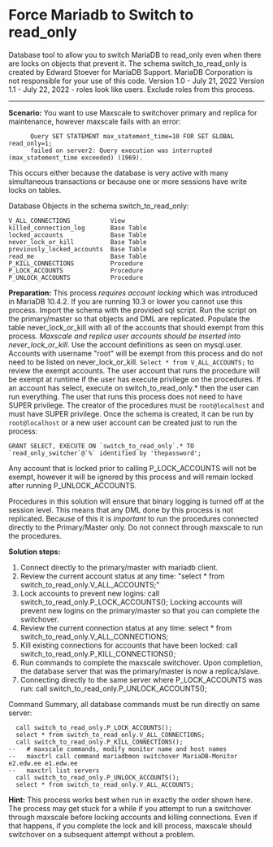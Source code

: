 # Force Mariadb to Switch to read_only
Database tool to allow you to switch MariaDB to read_only even when there are locks on objects that prevent it.
The schema switch_to_read_only is created by Edward Stoever for MariaDB Support.
MariaDB Corporation is not responsible for your use of this code.
Version 1.0 - July 21, 2022
Version 1.1 - July 22, 2022 - roles look like users. Exclude roles from this process.

---
**Scenario:** You want to use Maxscale to switchover primary and replica for maintenance,
however maxscale fails with an error:
```      [mariadbmon] Failed to enable read_only on server2:
      Query SET STATEMENT max_statement_time=10 FOR SET GLOBAL read_only=1;
      failed on server2: Query execution was interrupted (max_statement_time exceeded) (1969).
```

This occurs either because the database is very active with many simultaneous transactions
  or because one or more sessions have write locks on tables.

Database Objects in the schema switch_to_read_only:
```V_ALL_ACCOUNTS              View
V_ALL_CONNECTIONS           View
killed_connection_log       Base Table
locked_accounts             Base Table
never_lock_or_kill          Base Table
previously_locked_accounts  Base Table
read_me                     Base Table
P_KILL_CONNECTIONS          Procedure
P_LOCK_ACCOUNTS             Procedure
P_UNLOCK_ACCOUNTS           Procedure
```

**Preparation:**
   This process *requires account locking* which was introduced in MariaDB 10.4.2. If you are running 10.3 or lower you cannot use this process.
   Import the schema with the provided sql script. Run the script on the primary/master so that objects and DML are replicated.
   Populate the table never_lock_or_kill with all of the accounts that should exempt from this process.
   *Maxscale and replica user accounts should be inserted into never_lock_or_kill.* Use the account definitions as seen on mysql.user.
   Accounts with username "root" will be exempt from this process and do not need to be listed on never_lock_or_kill.
   `Select * from V_ALL_ACCOUNTS;` to review the exempt accounts.
   The user account that runs the procedure will be exempt at runtime if the user has execute privilege on the procedures.
   If an account has select, execute on switch_to_read_only.* then the user can run everything. The user that runs this process
   does not need to have SUPER privilege. The creator of the procedures must be `root@localhost` and must have SUPER privilege.
   Once the schema is created, it can be run by `root@localhost` or a new user account can be created just to run the process:
```
GRANT SELECT, EXECUTE ON `switch_to_read_only`.* TO `read_only_switcher`@`%` identified by 'thepassword';
```
Any account that is locked prior to calling P_LOCK_ACCOUNTS will not be exempt, however it will be ignored 
   by this process and will remain locked after running P_UNLOCK_ACCOUNTS. 
   
Procedures in this solution will ensure that binary logging is turned off at the session level.
   This means that any DML done by this process is not replicated. Because of this it is *important* to run the procedures connected directly to the Primary/Master only. Do not connect through maxscale to run the procedures.

**Solution steps:**
  1) Connect directly to the primary/master with mariadb client.
  2) Review the current account status at any time: "select * from switch_to_read_only.V_ALL_ACCOUNTS;"
  3) Lock accounts to prevent new logins: call switch_to_read_only.P_LOCK_ACCOUNTS();
     Locking accounts will prevent new logins on the primary/master so that you can complete the switchover.
  4) Review the current connection status at any time: select * from switch_to_read_only.V_ALL_CONNECTIONS;
  5) Kill existing connections for accounts that have been locked: call switch_to_read_only.P_KILL_CONNECTIONS();
  6) Run commands to complete the maxscale switchover. Upon completion, the database server that was the primary/master is now a replica/slave.
  7) Connecting directly to the same server where P_LOCK_ACCOUNTS was run: call switch_to_read_only.P_UNLOCK_ACCOUNTS();

Command Summary, all database commands must be run directly on same server:

```  select * from switch_to_read_only.V_ALL_ACCOUNTS;
  call switch_to_read_only.P_LOCK_ACCOUNTS();
  select * from switch_to_read_only.V_ALL_CONNECTIONS;
  call switch_to_read_only.P_KILL_CONNECTIONS();
--   # maxscale commands, modify monitor name and host names
--   maxctrl call command mariadbmon switchover MariaDB-Monitor e2.edw.ee e1.edw.ee
--   maxctrl list servers
  call switch_to_read_only.P_UNLOCK_ACCOUNTS();
  select * from switch_to_read_only.V_ALL_ACCOUNTS;
```

**Hint:** This process works best when run in exactly the order shown here. 
The process may get stuck for a while if you attempt to run a switchover through maxscale before locking accounts and killing connections. 
Even if that happens, if you complete the lock and kill process, maxscale should switchover on a subsequent attempt without a problem.


